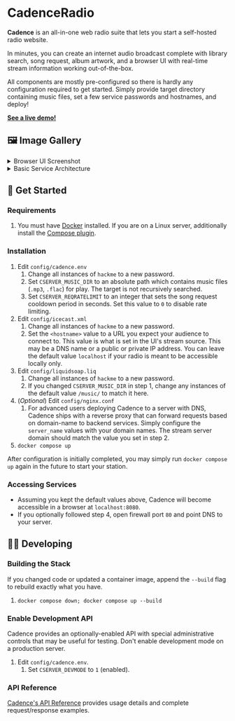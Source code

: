 # CadenceRadio

**Cadence** is an all-in-one web radio suite that lets you start a self-hosted radio website.

In minutes, you can create an internet audio broadcast complete with library search, song request, album artwork, and a browser UI with real-time stream information working out-of-the-box.

All components are mostly pre-configured so there is hardly any configuration required to get started. Simply provide target directory containing music files, set a few service passwords and hostnames, and deploy!

**[See a live demo!](https://cadenceradio.com/)**

## 🖼️ Image Gallery
<details>
<summary>Browser UI Screenshot</summary>

![cadence5.1 browser ui](https://user-images.githubusercontent.com/17265041/219263637-6971ce33-209a-4eb5-b67e-547f271dc3c8.png)

</details>

<details>
<summary>Basic Service Architecture</summary>

![cadence5.3 architecture](https://user-images.githubusercontent.com/17265041/220829527-411f76ca-884f-4bf4-8b44-3afeaca158fa.png)

</details>

## 🏃 Get Started

### Requirements
1. You must have [Docker](https://docs.docker.com/engine/install/) installed. If you are on a Linux server, additionally install the [Compose plugin](https://docs.docker.com/compose/install/linux/).

### Installation
1. Edit `config/cadence.env`
   1. Change all instances of `hackme` to a new password.
   2. Set `CSERVER_MUSIC_DIR` to an absolute path which contains music files (`.mp3`, `.flac`) for play. The target is not recursively searched.
   3. Set `CSERVER_REQRATELIMIT` to an integer that sets the song request cooldown period in seconds. Set this value to `0` to disable rate limiting.
2. Edit `config/icecast.xml`
   1. Change all instances of `hackme` to a new password.
   2. Set the `<hostname>` value to a URL you expect your audience to connect to. This value is what is set in the UI's stream source. This may be a DNS name or a public or private IP address. You can leave the default value `localhost` if your radio is meant to be accessible locally only.
3. Edit `config/liquidsoap.liq`
   1. Change all instances of `hackme` to a new password.
   2. If you changed `CSERVER_MUSIC_DIR` in step 1, change any instances of the default value `/music/` to match it here.
4. (_Optional_) Edit `config/nginx.conf`
   1. For advanced users deploying Cadence to a server with DNS, Cadence ships with a reverse proxy that can forward requests based on domain-name to backend services. Simply configure the `server_name` values with your domain names. The stream server domain should match the value you set in step 2.
5. `docker compose up`

After configuration is initially completed, you may simply run `docker compose up` again in the future to start your station.

### Accessing Services

- Assuming you kept the default values above, Cadence will become accessible in a browser at `localhost:8080`.
- If you optionally followed step 4, open firewall port `80` and point DNS to your server.

## 👩‍💻 Developing

### Building the Stack
If you changed code or updated a container image, append the `--build` flag to rebuild exactly what you have.

1. `docker compose down; docker compose up --build`

### Enable Development API
Cadence provides an optionally-enabled API with special administrative controls that may be useful for testing. Don't enable development mode on a production server.

1. Edit `config/cadence.env`.
   1. Set `CSERVER_DEVMODE` to `1` (enabled).

### API Reference
[Cadence's API Reference](https://github.com/kenellorando/cadence/wiki/API-Reference) provides usage details and complete request/response examples.
